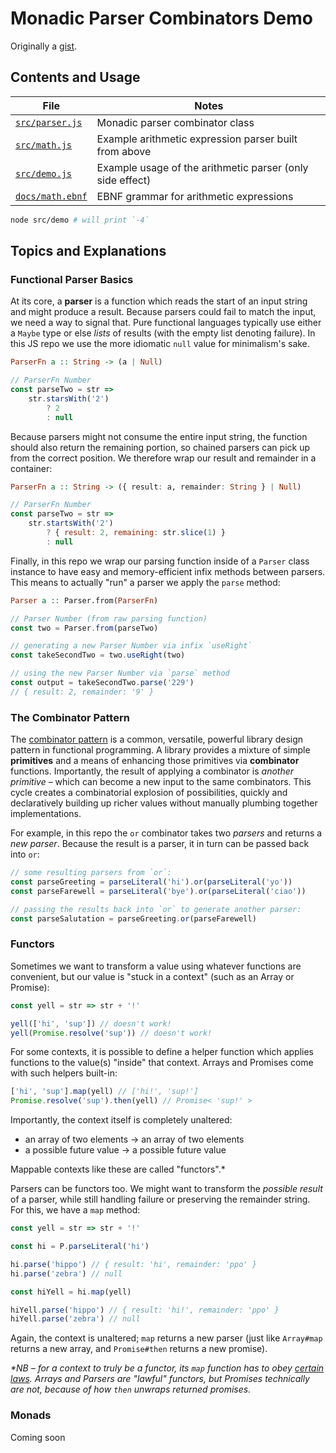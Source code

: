 # Monadic Parser Combinators Demo

Originally a [gist](https://gist.github.com/glebec/572196e2ca30d9afe09c38b4e9d2b227).

## Contents and Usage

File | Notes
-----|------
[`src/parser.js`](src/parser.js) | Monadic parser combinator class
[`src/math.js`](src/math.js) | Example arithmetic expression parser built from above
[`src/demo.js`](src/demo.js) | Example usage of the arithmetic parser (only side effect)
[`docs/math.ebnf`](docs/math.ebnf) | EBNF grammar for arithmetic expressions

```sh
node src/demo # will print `-4`
```

## Topics and Explanations

### Functional Parser Basics

At its core, a **parser** is a function which reads the start of an input string and might produce a result. Because parsers could fail to match the input, we need a way to signal that. Pure functional languages typically use either a `Maybe` type or else _lists_ of results (with the empty list denoting failure). In this JS repo we use the more idiomatic `null` value for minimalism's sake.

```hs
ParserFn a :: String -> (a | Null)
```

```js
// ParserFn Number
const parseTwo = str =>
    str.starsWith('2')
        ? 2
        : null
```

Because parsers might not consume the entire input string, the function should also return the remaining portion, so chained parsers can pick up from the correct position. We therefore wrap our result and remainder in a container:

```hs
ParserFn a :: String -> ({ result: a, remainder: String } | Null)
```

```js
// ParserFn Number
const parseTwo = str =>
    str.startsWith('2')
        ? { result: 2, remaining: str.slice(1) }
        : null
```

Finally, in this repo we wrap our parsing function inside of a `Parser` class instance to have easy and memory-efficient infix methods between parsers. This means to actually "run" a parser we apply the `parse` method:

```hs
Parser a :: Parser.from(ParserFn)
```

```js
// Parser Number (from raw parsing function)
const two = Parser.from(parseTwo)

// generating a new Parser Number via infix `useRight`
const takeSecondTwo = two.useRight(two)

// using the new Parser Number via `parse` method
const output = takeSecondTwo.parse('229')
// { result: 2, remainder: '9' }
```

### The Combinator Pattern

The [combinator pattern](https://wiki.haskell.org/Combinator_pattern) is a common, versatile, powerful library design pattern in functional programming. A library provides a mixture of simple **primitives** and
a means of enhancing those primitives via **combinator** functions. Importantly, the result of applying a combinator is _another primitive_ – which can become a new input to the same combinators. This cycle creates a combinatorial explosion of possibilities, quickly and declaratively building up richer values without manually plumbing together implementations.

For example, in this repo the `or` combinator takes two _parsers_ and returns a _new parser_. Because the result is a parser, it in turn can be passed back into `or`:

```js
// some resulting parsers from `or`:
const parseGreeting = parseLiteral('hi').or(parseLiteral('yo'))
const parseFarewell = parseLiteral('bye').or(parseLiteral('ciao'))

// passing the results back into `or` to generate another parser:
const parseSalutation = parseGreeting.or(parseFarewell)
```

### Functors

Sometimes we want to transform a value using whatever functions are convenient, but our value is "stuck in a context" (such as an Array or Promise):

```js
const yell = str => str + '!'

yell(['hi', 'sup']) // doesn't work!
yell(Promise.resolve('sup')) // doesn't work!
```

For some contexts, it is possible to define a helper function which applies functions to the value(s) "inside" that context. Arrays and Promises come with such helpers built-in:

```js
['hi', 'sup'].map(yell) // ['hi!', 'sup!']
Promise.resolve('sup').then(yell) // Promise< 'sup!' >
```

Importantly, the context itself is completely unaltered:

- an array of two elements -> an array of two elements
- a possible future value -> a possible future value

Mappable contexts like these are called "functors".*

Parsers can be functors too. We might want to transform the _possible result_ of a parser, while still handling failure or preserving the remainder string. For this, we have a `map` method:

```js
const yell = str => str + '!'

const hi = P.parseLiteral('hi')

hi.parse('hippo') // { result: 'hi', remainder: 'ppo' }
hi.parse('zebra') // null

const hiYell = hi.map(yell)

hiYell.parse('hippo') // { result: 'hi!', remainder: 'ppo' }
hiYell.parse('zebra') // null
```

Again, the context is unaltered; `map` returns a new parser (just like `Array#map` returns a new array, and `Promise#then` returns a new promise).

_*NB – for a context to truly be a functor, its `map` function has to obey [certain laws](https://wiki.haskell.org/Functor#Functor_Laws). Arrays and Parsers are "lawful" functors, but Promises technically are not, because of how `then` unwraps returned promises._

### Monads

Coming soon
